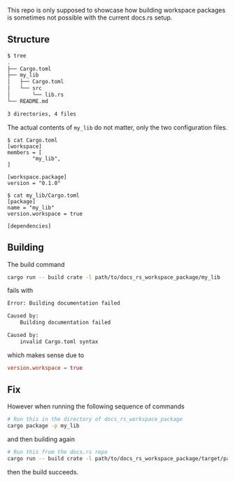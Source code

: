This repo is only supposed to showcase how building workspace packages is sometimes not possible with the current docs.rs setup.

## Structure
```bash
$ tree
.
├── Cargo.toml
├── my_lib
│   ├── Cargo.toml
│   └── src
│       └── lib.rs
└── README.md

3 directories, 4 files
```
The actual contents of `my_lib` do not matter, only the two configuration files.
```
$ cat Cargo.toml
[workspace]
members = [
        "my_lib",
]

[workspace.package]
version = "0.1.0"

$ cat my_lib/Cargo.toml
[package]
name = "my_lib"
version.workspace = true

[dependencies]
```

## Building

The build command
```bash
cargo run -- build crate -l path/to/docs_rs_workspace_package/my_lib
```
fails with
```bash
Error: Building documentation failed

Caused by:
    Building documentation failed

Caused by:
    invalid Cargo.toml syntax
```
which makes sense due to
```toml
version.workspace = true
```

## Fix
However when running the following sequence of commands
```bash
# Run this in the directory of docs_rs_workspace_package
cargo package -p my_lib
```
and then building again
```bash
# Run this from the docs.rs repo
cargo run -- build crate -l path/to/docs_rs_workspace_package/target/package/my_lib-0.1.0
```
then the build succeeds.
